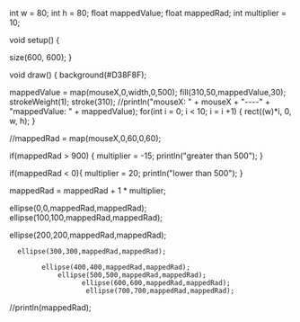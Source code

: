 int w = 80;
int h = 80;
float mappedValue;
float mappedRad; 
int multiplier = 10;




void setup() {

  size(600, 600);
}


void draw() {
  background(#D38F8F);

  mappedValue = map(mouseX,0,width,0,500);
  fill(310,50,mappedValue,30);
strokeWeight(1);
stroke(310);
  //println("mouseX: " + mouseX + "----" + "mappedValue: " + mappedValue);
  for(int i = 0; i < 10; i = i +1) {
    rect((w)*i, 0, w, h);
  }
  

    
  
  //mappedRad = map(mouseX,0,60,0,60);
  
  
  if(mappedRad > 900) {
    multiplier = -15;
    println("greater than 500");
  }
  

   if(mappedRad < 0){
    multiplier = 20;
     println("lower than 500");
  }

  
  mappedRad = mappedRad + 1 * multiplier; 
  
   ellipse(0,0,mappedRad,mappedRad);
  ellipse(100,100,mappedRad,mappedRad);
  
  
   ellipse(200,200,mappedRad,mappedRad);
   
      ellipse(300,300,mappedRad,mappedRad);
      
            ellipse(400,400,mappedRad,mappedRad);
                ellipse(500,500,mappedRad,mappedRad);
                      ellipse(600,600,mappedRad,mappedRad);
                       ellipse(700,700,mappedRad,mappedRad);
  
  
  //println(mappedRad);
  
  
